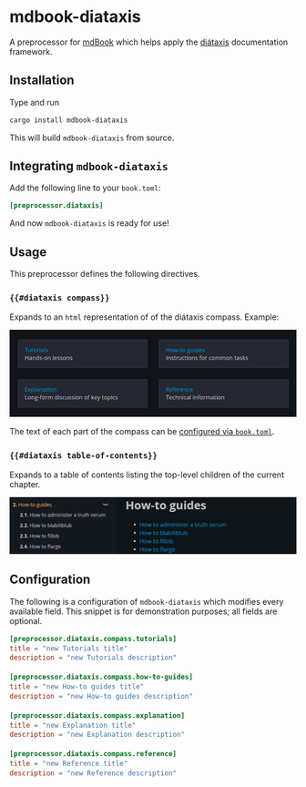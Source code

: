 # mdbook-diataxis

A preprocessor for [mdBook][mdbook] which helps apply the [diátaxis][diataxis] documentation framework.

## Installation

Type and run

```bash
cargo install mdbook-diataxis
```

This will build `mdbook-diataxis` from source.

## Integrating `mdbook-diataxis`

Add the following line to your `book.toml`:

```toml
[preprocessor.diataxis]
```

And now `mdbook-diataxis` is ready for use!

<!-- TODO(kcza): add `cargo-binstall` installation option. -->

## Usage

This preprocessor defines the following directives.

### `{{#diataxis compass}}`

Expands to an `html` representation of of the diátaxis compass.
Example:

![Diátaxis compass output example](img/compass-example.png)

The text of each part of the compass can be [configured via `book.toml`](#configuration).

### `{{#diataxis table-of-contents}}`

Expands to a table of contents listing the top-level children of the current chapter.

![Table of contents output example](img/toc-example.png)

## Configuration

The following is a configuration of `mdbook-diataxis` which modifies every available field.
This snippet is for demonstration purposes; all fields are optional.

```toml
[preprocessor.diataxis.compass.tutorials]
title = "new Tutorials title"
description = "new Tutorials description"

[preprocessor.diataxis.compass.how-to-guides]
title = "new How-to guides title"
description = "new How-to guides description"

[preprocessor.diataxis.compass.explanation]
title = "new Explanation title"
description = "new Explanation description"

[preprocessor.diataxis.compass.reference]
title = "new Reference title"
description = "new Reference description"
```

[diataxis]: https://diataxis.fr
[mdbook]: https://github.com/rust-lang/mdBook
